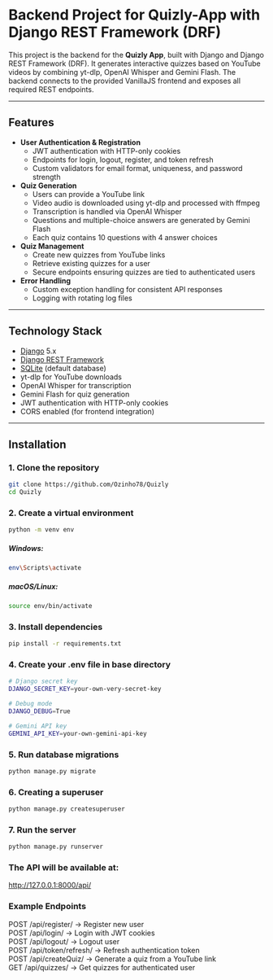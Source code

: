 # Backend Project for Quizly-App with Django REST Framework (DRF)

This project is the backend for the **Quizly App**, built with Django and Django REST Framework (DRF).
It generates interactive quizzes based on YouTube videos by combining yt-dlp, OpenAI Whisper and Gemini Flash.
The backend connects to the provided VanillaJS frontend and exposes all required REST endpoints.

-------------------------------------------------------------------------------------------------------------

## Features

- **User Authentication & Registration**
  - JWT authentication with HTTP-only cookies
  - Endpoints for login, logout, register, and token refresh
  - Custom validators for email format, uniqueness, and password strength
- **Quiz Generation**
  - Users can provide a YouTube link
  - Video audio is downloaded using yt-dlp and processed with ffmpeg
  - Transcription is handled via OpenAI Whisper
  - Questions and multiple-choice answers are generated by Gemini Flash
  - Each quiz contains 10 questions with 4 answer choices
- **Quiz Management**
  - Create new quizzes from YouTube links
  - Retrieve existing quizzes for a user
  - Secure endpoints ensuring quizzes are tied to authenticated users
- **Error Handling**
  - Custom exception handling for consistent API responses
  - Logging with rotating log files

-------------------------------------------------------------------------------------------------------------

## Technology Stack

- [Django](https://www.djangoproject.com/) 5.x
- [Django REST Framework](https://www.django-rest-framework.org/)
- [SQLite](https://www.sqlite.org/) (default database)
- yt-dlp for YouTube downloads
- OpenAI Whisper for transcription
- Gemini Flash for quiz generation
- JWT authentication with HTTP-only cookies
- CORS enabled (for frontend integration)

-------------------------------------------------------------------------------------------------------------

## Installation

### 1. Clone the repository
```bash
git clone https://github.com/Ozinho78/Quizly
cd Quizly
```


### 2. Create a virtual environment
```bash
python -m venv env
```
##### Windows:
```bash
env\Scripts\activate
```
##### macOS/Linux:
```bash
source env/bin/activate
```


### 3. Install dependencies
```bash
pip install -r requirements.txt
```


### 4. Create your .env file in base directory
```bash
# Django secret key
DJANGO_SECRET_KEY=your-own-very-secret-key

# Debug mode
DJANGO_DEBUG=True

# Gemini API key
GEMINI_API_KEY=your-own-gemini-api-key
```


### 5. Run database migrations
```bash
python manage.py migrate
```


### 6. Creating a superuser
```bash
python manage.py createsuperuser
```


### 7. Run the server
``` bash
python manage.py runserver
```

### The API will be available at:
http://127.0.0.1:8000/api/


### Example Endpoints
POST /api/register/ → Register new user <br>
POST /api/login/ → Login with JWT cookies <br>
POST /api/logout/ → Logout user <br>
POST /api/token/refresh/ → Refresh authentication token <br>
POST /api/createQuiz/ → Generate a quiz from a YouTube link <br>
GET /api/quizzes/ → Get quizzes for authenticated user <br>
<br>
<br>
<br>